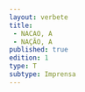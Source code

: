 ```yaml
---
layout: verbete
title:
 - NACAO, A
 - NAÇÃO, A
published: true
edition: 1  
type: T
subtype: Imprensa
---
```


